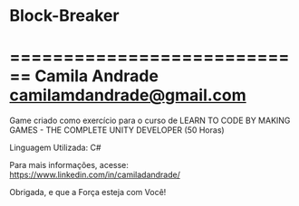 # Block-Breaker

============================
Camila Andrade
camilamdandrade@gmail.com
============================

Game criado como exercício para o curso de LEARN TO CODE BY MAKING GAMES - THE COMPLETE UNITY DEVELOPER (50 Horas)

Linguagem Utilizada: C#

Para mais informações, acesse: https://www.linkedin.com/in/camiladandrade/

Obrigada, e que a Força esteja com Você!
